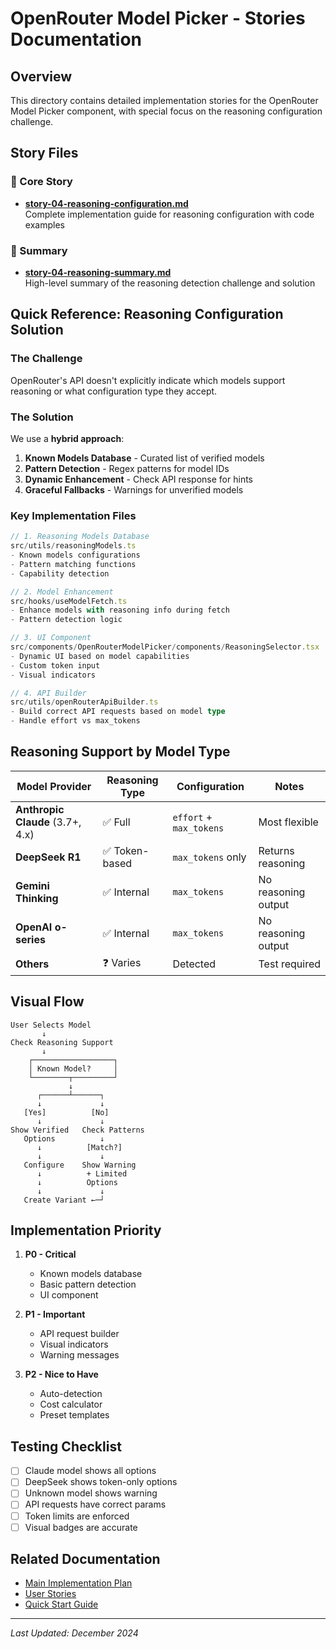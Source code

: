 # OpenRouter Model Picker - Stories Documentation

## Overview
This directory contains detailed implementation stories for the OpenRouter Model Picker component, with special focus on the reasoning configuration challenge.

## Story Files

### 📁 Core Story
- **[story-04-reasoning-configuration.md](./story-04-reasoning-configuration.md)**  
  Complete implementation guide for reasoning configuration with code examples

### 📁 Summary
- **[story-04-reasoning-summary.md](./story-04-reasoning-summary.md)**  
  High-level summary of the reasoning detection challenge and solution

## Quick Reference: Reasoning Configuration Solution

### The Challenge
OpenRouter's API doesn't explicitly indicate which models support reasoning or what configuration type they accept.

### The Solution
We use a **hybrid approach**:
1. **Known Models Database** - Curated list of verified models
2. **Pattern Detection** - Regex patterns for model IDs
3. **Dynamic Enhancement** - Check API response for hints
4. **Graceful Fallbacks** - Warnings for unverified models

### Key Implementation Files

```typescript
// 1. Reasoning Models Database
src/utils/reasoningModels.ts
- Known models configurations
- Pattern matching functions
- Capability detection

// 2. Model Enhancement
src/hooks/useModelFetch.ts
- Enhance models with reasoning info during fetch
- Pattern detection logic

// 3. UI Component
src/components/OpenRouterModelPicker/components/ReasoningSelector.tsx
- Dynamic UI based on model capabilities
- Custom token input
- Visual indicators

// 4. API Builder
src/utils/openRouterApiBuilder.ts
- Build correct API requests based on model type
- Handle effort vs max_tokens
```

## Reasoning Support by Model Type

| Model Provider | Reasoning Type | Configuration | Notes |
|---------------|---------------|---------------|-------|
| **Anthropic Claude** (3.7+, 4.x) | ✅ Full | `effort` + `max_tokens` | Most flexible |
| **DeepSeek R1** | ✅ Token-based | `max_tokens` only | Returns reasoning |
| **Gemini Thinking** | ✅ Internal | `max_tokens` | No reasoning output |
| **OpenAI o-series** | ✅ Internal | `max_tokens` | No reasoning output |
| **Others** | ❓ Varies | Detected | Test required |

## Visual Flow

```
User Selects Model
       ↓
Check Reasoning Support
       ↓
    ┌──────────────────┐
    │ Known Model?     │
    └────────┬─────────┘
             ↓
      ┌──────┴──────┐
      ↓             ↓
   [Yes]          [No]
      ↓             ↓
Show Verified   Check Patterns
   Options          ↓
      ↓          [Match?]
      ↓             ↓
   Configure    Show Warning
      ↓          + Limited
      ↓          Options
      ↓             ↓
   Create Variant ←─┘
```

## Implementation Priority

1. **P0 - Critical**
   - Known models database
   - Basic pattern detection
   - UI component

2. **P1 - Important**
   - API request builder
   - Visual indicators
   - Warning messages

3. **P2 - Nice to Have**
   - Auto-detection
   - Cost calculator
   - Preset templates

## Testing Checklist

- [ ] Claude model shows all options
- [ ] DeepSeek shows token-only options
- [ ] Unknown model shows warning
- [ ] API requests have correct params
- [ ] Token limits are enforced
- [ ] Visual badges are accurate

## Related Documentation

- [Main Implementation Plan](../openrouter-model-picker-implementation-plan.md)
- [User Stories](../openrouter-model-picker-user-stories.md)
- [Quick Start Guide](../openrouter-model-picker-quick-start.md)

---

*Last Updated: December 2024*